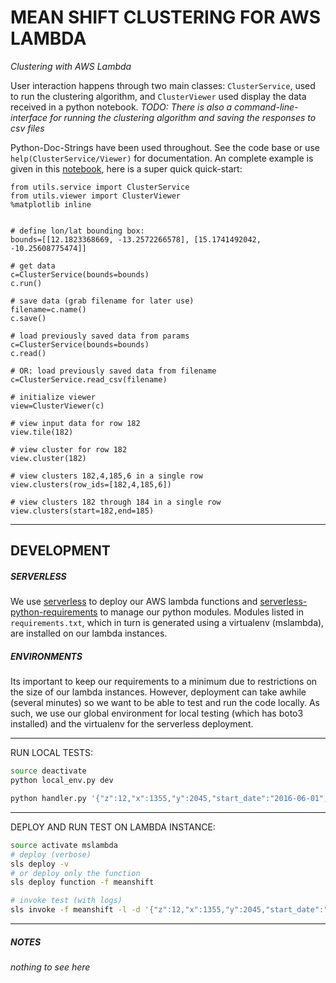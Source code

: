 # MEAN SHIFT CLUSTERING FOR AWS LAMBDA

_Clustering with AWS Lambda_

User interaction happens through two main classes:  `ClusterService`, used to run the clustering algorithm, and `ClusterViewer`  used display the data received in a python notebook. _TODO: There is also a command-line-interface for running the clustering algorithm and saving the responses to csv files_

Python-Doc-Strings have been used throughout.  See the code base or use `help(ClusterService/Viewer)` for documentation.  An complete example is given in this [notebook](https://github.com/wri/mean_shift_lambda/blob/master/nb_archive/ClusterServiceViewer.ipynb), here is a super quick quick-start:

```
from utils.service import ClusterService
from utils.viewer import ClusterViewer
%matplotlib inline


# define lon/lat bounding box:
bounds=[[12.1823368669, -13.2572266578], [15.1741492042, -10.25608775474]]

# get data
c=ClusterService(bounds=bounds)
c.run()

# save data (grab filename for later use)
filename=c.name()
c.save()

# load previously saved data from params
c=ClusterService(bounds=bounds)
c.read()

# OR: load previously saved data from filename
c=ClusterService.read_csv(filename)

# initialize viewer
view=ClusterViewer(c)
    
# view input data for row 182
view.tile(182)

# view cluster for row 182
view.cluster(182)

# view clusters 182,4,185,6 in a single row 
view.clusters(row_ids=[182,4,185,6])

# view clusters 182 through 184 in a single row
view.clusters(start=182,end=185)
```

---
## DEVELOPMENT

##### SERVERLESS

We use [serverless](https://serverless.com/)
to deploy our AWS lambda functions and [serverless-python-requirements](https://github.com/UnitedIncome/serverless-python-requirements) to manage our python modules. Modules listed in `requirements.txt`, which in turn is generated using a virtualenv (mslambda), are installed on our lambda instances. 

##### ENVIRONMENTS

Its important to keep our requirements to a minimum due to restrictions on the size of our lambda instances.  However, deployment can take awhile (several minutes) so we want to be able to test and run the code locally. As such, we use our global environment for local testing (which has boto3 installed) and the virtualenv for the serverless deployment. 

---
RUN LOCAL TESTS:

```bash
source deactivate
python local_env.py dev

python handler.py '{"z":12,"x":1355,"y":2045,"start_date":"2016-06-01","end_date":"2016-12-01"}'
```

---
DEPLOY AND RUN TEST ON LAMBDA INSTANCE:
```bash
source activate mslambda
# deploy (verbose)
sls deploy -v
# or deploy only the function
sls deploy function -f meanshift

# invoke test (with logs)
sls invoke -f meanshift -l -d '{"z":12,"x":1355,"y":2045,"start_date":"2016-06-01","end_date":"2016-12-01"}'
```


---
##### NOTES

_nothing to see here_




